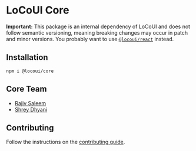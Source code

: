 # LoCoUI Core

**Important:** This package is an internal dependency of LoCoUI and does not follow semantic versioning, meaning breaking changes may occur in patch and minor versions. You probably want to use [`@locoui/react`](https://npmjs.org/package/@locoui/react) instead.

## Installation

```
npm i @locoui/core
```

## Core Team

- [Rajiv Saleem](https://x.com/rjv_im)
- [Shrey Dhyani](https://x.com/ShreyDhyani)

## Contributing

Follow the instructions on the [contributing guide](https://github.com/locoui/locoui/blob/main/contributing.md).
